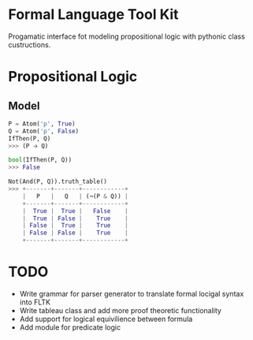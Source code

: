 # Formal Language Tool Kit

Progamatic interface fot modeling propositional logic with pythonic class custructions.

# Propositional Logic

## Model
```python
P = Atom('p', True)
Q = Atom('p', False)
IfThen(P, Q)
>>> (P 🡢 Q)
```

```python
bool(IfThen(P, Q))
>>> False
```

```python
Not(And(P, Q)).truth_table()
>>> +-------+-------+------------+
    |   P   |   Q   | (¬(P & Q)) |
    +-------+-------+------------+
    |  True |  True |   False    |
    |  True | False |    True    |
    | False |  True |    True    |
    | False | False |    True    |
    +-------+-------+------------+
```

# TODO

* Write grammar for parser generator to translate formal locigal syntax into FLTK
* Write tableau class and add more proof theoretic functionality
* Add support for logical equivilience between formula
* Add module for predicate logic